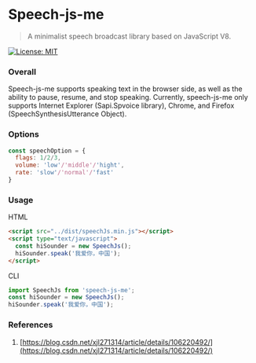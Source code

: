 # Speech-js-me

> A minimalist speech broadcast library based on JavaScript V8.

[![License: MIT](https://img.shields.io/badge/License-MIT-green.svg)](https://opensource.org/licenses/MIT)

### Overall

Speech-js-me supports speaking text in the browser side, as well as the ability to pause, resume, and stop speaking. Currently, speech-js-me only supports Internet Explorer (Sapi.Spvoice library), Chrome, and Firefox (SpeechSynthesisUtterance Object).

### Options

```JavaScript
const speechOption = {
  flags: 1/2/3,
  volume: 'low'/'middle'/'hight',
  rate: 'slow'/'normal'/'fast'
}
```

### Usage

HTML

```html
<script src="../dist/speechJs.min.js"></script>
<script type="text/javascript">
  const hiSounder = new SpeechJs();
  hiSounder.speak('我爱你，中国');
</script>
```

CLI

```javascript
import SpeechJs from 'speech-js-me';
const hiSounder = new SpeechJs();
hiSounder.speak('我爱你，中国');
```

### References

1. [https://blog.csdn.net/xjl271314/article/details/106220492/](https://blog.csdn.net/xjl271314/article/details/106220492/)
